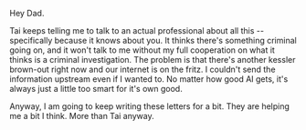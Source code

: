 Hey Dad.

Tai keeps telling me to talk to an actual professional about all this -- specifically because it knows about you.
It thinks there's something criminal going on, and it won't talk to me without my full cooperation on what it thinks is a criminal investigation.
The problem is that there's another kessler brown-out right now and our internet is on the fritz. I couldn't send the information upstream even if I wanted to.
No matter how good AI gets, it's always just a little too smart for it's own good.

Anyway, I am going to keep writing these letters for a bit.
They are helping me a bit I think.
More than Tai anyway.
